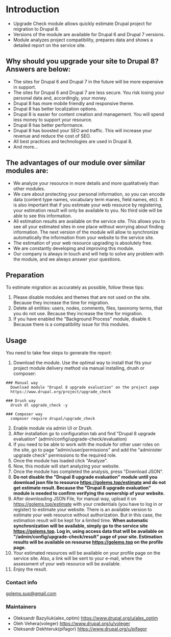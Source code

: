 # Introduction
  * Upgrade Check module allows quickly estimate Drupal project for migration
  to Drupal 8.
  * Versions of the module are available for Drupal 6 and Drupal 7 versions.
  * Module analyzes project compatibility, prepares data and shows
  a detailed report on the service site.

## Why should you upgrade your site to Drupal 8? Answers are below:
  * The sites for Drupal 6 and Drupal 7 in the future will be more expensive
  in support.
  * The sites for Drupal 6 and Drupal 7 are less secure.
  You risk losing your personal data and, accordingly, your money.
  * Drupal 8 has more mobile friendly and responsive theme.
  * Drupal 8 has better localization options.
  * Drupal 8 is easier for content creation and management.
  You will spend less money to support your resource.
  * Drupal 8 has better performance.
  * Drupal 8 has boosted your SEO and traffic.
  This will increase your revenue and reduce the cost of SEO.
  * All best practices and technologies are used in Drupal 8.
  * And more...

## The advantages of our module over similar modules are:
  * We analyze your resource in more details and more qualitatively
  than other modules.
  * We care about protecting your personal information, so you can encode data
  (content type names, vocabulary term manes, field names, etc).
  It is also important that if you estimate your web resource by registering,
  your estimation result will only be available to you. No third side
  will be able to see this information.
  * All estimation results are available on the service site. This allows you to
  see all your estimated sites in one place without worrying about finding
  information. The next version of the module will allow to synchronize
  automatically the information from your website to the service site.
  * The estimation of your web resource upgrading is absolutely free.
  * We are constantly developing and improving this module.
  * Our company is always in touch and will help to solve any problem
  with the module, and we always answer your questions.

## Preparation
  To estimate migration as accurately as possible, follow these tips:
  1. Please disable modules and themes that are not used on the site.
     Because they increase the time for migration.
  2. Delete all entities: users, nodes, comments, files, taxonomy terms,
     that you do not use.
     Because they increase the time for migration.
  3. If you have enabled the "Background Process" module, disable it.
     Because there is a compatibility issue for this modules.

## Usage
  You need to take few steps to generate the report:
  1. Download the module. Use the optimal way to install that fits your project
  module delivery method via manual installing, drush or composer:

    ### Manual way
      Download module "Drupal 8 upgrade evaluation" on the project page
      https://www.drupal.org/project/upgrade_check

    ### Drush way
      drush dl upgrade_check -y

    ### Composer way
      composer require drupal/upgrade_check

  2. Enable module via admin UI or Drush.
  3. After installation go to configuration tab and find
     "Drupal 8 upgrade evaluation" (admin/config/upgrade-check/evaluation)
  4. If you need to be able to work with the module for other user roles
     on the site, go to page "admin/user/permissions"
     and add the "administer upgrade check" permissions to the required role.
  5. Once the module has loaded click "Analyze".
  6. Now, this module will start analyzing your website.
  7. Once the module has completed the analysis, press "Download JSON".
  8. **Do not disable the "Drupal 8 upgrade evaluation" module until you
     download json file to resource https://golems.top/estimate and do not get
     estimate result. Because the "Drupal 8 upgrade evaluation" module is
     needed to confirm verifying the ownership of your website.**
  9. After downloading JSON File, for manual way, upload it on
    https://golems.top/estimate with your credentials
    (you have to log in or register) to estimate your website. There is an
    available version to estimate your web resource without authorization.
    But in this case, the estimation result will be kept for a limited time.
    **When automatic synchronization will be available, simply go to the
    service site https://golems.top. Log in, using access data that will be
    available on "/admin/config/upgrade-check/result" page of your site.
    Estimation results will be available on resourse https://golems.top on the
    profile page.**
  10. Your estimated resources will be available on your profile page on the
    service site. Also, a link will be sent to your e-mail, where the assessment
    of your web resource will be available.
  11. Enjoy the result.

### Contact info

[golems.sup@gmail.com](golems.sup@gmail.com)

### Maintainers

 * Oleksandr Bazyliuk(alex_optim) https://www.drupal.org/u/alex_optim
 * Oleh Vehera(voleger) https://www.drupal.org/u/voleger
 * Oleksandr Dekhteruk(pifagor) https://www.drupal.org/u/pifagor
